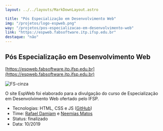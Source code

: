 ```yaml
---
layout: ../../layouts/MarkDownLayout.astro

title: "Pós Especialização em Desenvolvimento Web"
img: "/projetos/logo-espweb.png"
way: "/projetos/pos-especializacao-em-desenvolvimento-web"
link: "https://espweb.fabsoftware.itp.ifsp.edu.br"
destaque: "não"
---
```


## Pós Especialização em Desenvolvimento Web
[https://espweb.fabsoftware.itp.ifsp.edu.br](https://espweb.fabsoftware.itp.ifsp.edu.br)

![FS-cinza](/projetos/logo-espweb.png)

O site EspWeb foi elaborado para a divulgação do curso de Especialização em Desenvolvimento Web ofertado pelo IFSP.

- Tecnologias: HTML, CSS e JS ([GitHub](https://github.com/fabsoftwareitp/espweb))
- Time: [Rafael Damiam](/membros/rafael-damiam/) e [Neemias Matos](/membros/neemias-matos/)
- Status: finalizado
- Data: 10/2019 